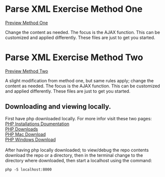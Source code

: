 # Parse XML Exercise Method One
[Preview Method One](https://isocialpractice.github.io/parsingXML/methodOne/index.html)

Change the content as needed. The focus is the AJAX function. This can be customized and applied differently. These files are just to get you started. <br>

# Parse XML Exercise Method Two
[Preview Method Two](https://isocialpractice.github.io/parsingXML/methodTwo/index.html)

A slight modification from method one, but same rules apply; change the content as needed. The focus is the AJAX function. This can be customized and applied differently. These files are just to get you started.

## Downloading and viewing locally.
First have php downloaded locally. For more infor visit these two pages: <br>
[PHP Installations Doumentation](https://www.php.net/manual/en/install.general.php) <br>
[PHP Downloads](https://www.php.net/downloads.php) <br>
[PHP Mac Download](https://www.php.net/manual/en/install.macosx.packages.php) <br>
[PHP Windows Download](https://windows.php.net/download/) <br>
<br>
After having php locally downloaded; to view/debug the repo contents download the repo or a directory, then in the terminal change to the directory where downloaded, then start a localhost using the command:
```markdown
php -S localhost:8000
```

